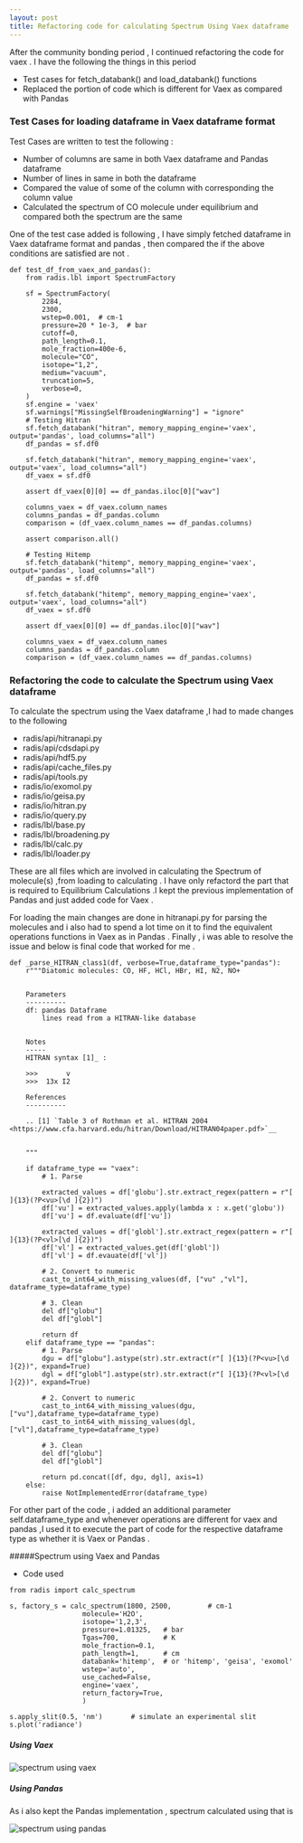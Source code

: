 ```yaml
---
layout: post
title: Refactoring code for calculating Spectrum Using Vaex dataframe
---
```


After the community bonding period , I continued refactoring the code for vaex . 
I have the following the things in this period 

- Test cases for fetch_databank() and load_databank() functions
- Replaced the portion of code which is different for Vaex as compared with Pandas

### Test Cases for loading dataframe in Vaex dataframe format

Test Cases are written to test the following :

- Number of columns are same in both Vaex dataframe and Pandas dataframe
- Number of lines in same in both the dataframe
- Compared the value of some of the column with corresponding the column value
- Calculated the spectrum of CO molecule under equilibrium and compared both the spectrum are the same 


One of the test case added is following , I have simply fetched dataframe in Vaex dataframe format and pandas , then compared the if the above conditions are satisfied are not .
```
def test_df_from_vaex_and_pandas():
    from radis.lbl import SpectrumFactory

    sf = SpectrumFactory(
        2284,
        2300,
        wstep=0.001,  # cm-1
        pressure=20 * 1e-3,  # bar
        cutoff=0,
        path_length=0.1,
        mole_fraction=400e-6,
        molecule="CO",
        isotope="1,2",
        medium="vacuum",
        truncation=5,
        verbose=0,
    )
    sf.engine = 'vaex'
    sf.warnings["MissingSelfBroadeningWarning"] = "ignore"
    # Testing Hitran
    sf.fetch_databank("hitran", memory_mapping_engine='vaex', output='pandas', load_columns="all")
    df_pandas = sf.df0

    sf.fetch_databank("hitran", memory_mapping_engine='vaex', output='vaex', load_columns="all")
    df_vaex = sf.df0

    assert df_vaex[0][0] == df_pandas.iloc[0]["wav"]

    columns_vaex = df_vaex.column_names
    columns_pandas = df_pandas.column
    comparison = (df_vaex.column_names == df_pandas.columns)

    assert comparison.all()

    # Testing Hitemp
    sf.fetch_databank("hitemp", memory_mapping_engine='vaex', output='pandas', load_columns="all")
    df_pandas = sf.df0

    sf.fetch_databank("hitemp", memory_mapping_engine='vaex', output='vaex', load_columns="all")
    df_vaex = sf.df0

    assert df_vaex[0][0] == df_pandas.iloc[0]["wav"]

    columns_vaex = df_vaex.column_names
    columns_pandas = df_pandas.column
    comparison = (df_vaex.column_names == df_pandas.columns)
```

### Refactoring the code to calculate the Spectrum using Vaex dataframe 

To calculate the spectrum using the Vaex dataframe ,I had to made changes to the following 

- radis/api/hitranapi.py
- radis/api/cdsdapi.py
- radis/api/hdf5.py
- radis/api/cache_files.py
- radis/api/tools.py
- radis/io/exomol.py
- radis/io/geisa.py
- radis/io/hitran.py
- radis/io/query.py
- radis/lbl/base.py
- radis/lbl/broadening.py
- radis/lbl/calc.py
- radis/lbl/loader.py

These are all files which are involved in calculating the Spectrum of molecule(s) ,from loading to calculating . I have only refactord the part that is required to Equilibrium Calculations .I kept the previous implementation of Pandas and just added code for Vaex .


For loading the main changes are done in hitranapi.py for parsing the molecules and i also had to spend a lot time on it to find the equivalent operations functions in Vaex as in Pandas .
Finally , i was able to resolve the issue and below is final code that worked for me .

```
def _parse_HITRAN_class1(df, verbose=True,dataframe_type="pandas"):
    r"""Diatomic molecules: CO, HF, HCl, HBr, HI, N2, NO+


    Parameters
    ----------
    df: pandas Dataframe
        lines read from a HITRAN-like database


    Notes
    -----
    HITRAN syntax [1]_ :

    >>>       v
    >>>  13x I2

    References
    ----------

    .. [1] `Table 3 of Rothman et al. HITRAN 2004 <https://www.cfa.harvard.edu/hitran/Download/HITRAN04paper.pdf>`__


    """

    if dataframe_type == "vaex":
        # 1. Parse

        extracted_values = df['globu'].str.extract_regex(pattern = r"[ ]{13}(?P<vu>[\d ]{2})")
        df['vu'] = extracted_values.apply(lambda x : x.get('globu'))
        df['vu'] = df.evaluate(df['vu'])

        extracted_values = df['globl'].str.extract_regex(pattern = r"[ ]{13}(?P<vl>[\d ]{2})")
        df['vl'] = extracted_values.get(df['globl'])
        df['vl'] = df.evauate(df['vl'])

        # 2. Convert to numeric
        cast_to_int64_with_missing_values(df, ["vu" ,"vl"], dataframe_type=dataframe_type)

        # 3. Clean
        del df["globu"]
        del df["globl"]

        return df
    elif dataframe_type == "pandas":
        # 1. Parse
        dgu = df["globu"].astype(str).str.extract(r"[ ]{13}(?P<vu>[\d ]{2})", expand=True)
        dgl = df["globl"].astype(str).str.extract(r"[ ]{13}(?P<vl>[\d ]{2})", expand=True)

        # 2. Convert to numeric
        cast_to_int64_with_missing_values(dgu, ["vu"],dataframe_type=dataframe_type)
        cast_to_int64_with_missing_values(dgl, ["vl"],dataframe_type=dataframe_type)

        # 3. Clean
        del df["globu"]
        del df["globl"]

        return pd.concat([df, dgu, dgl], axis=1)
    else:
        raise NotImplementedError(dataframe_type)

```




For other part of the code , i added an additional parameter self.dataframe_type and whenever operations are different for vaex and pandas ,I used it to execute the part of code for the respective dataframe type as whether it is Vaex or Pandas . 

#####Spectrum using Vaex and Pandas 

- Code used 

```
from radis import calc_spectrum

s, factory_s = calc_spectrum(1800, 2500,         # cm-1
                  molecule='H2O',
                  isotope='1,2,3',
                  pressure=1.01325,   # bar
                  Tgas=700,           # K
                  mole_fraction=0.1,
                  path_length=1,      # cm
                  databank='hitemp',  # or 'hitemp', 'geisa', 'exomol'
                  wstep='auto',
                  use_cached=False,
                  engine='vaex',
                  return_factory=True,
                  )

s.apply_slit(0.5, 'nm')       # simulate an experimental slit
s.plot('radiance')
```

##### Using Vaex
![spectrum using vaex](../images/specturm-using-vaex.png)


##### Using Pandas
As i also kept the Pandas implementation , spectrum calculated using that is 

![spectrum using pandas](../images/specturm-using-vaex.png)